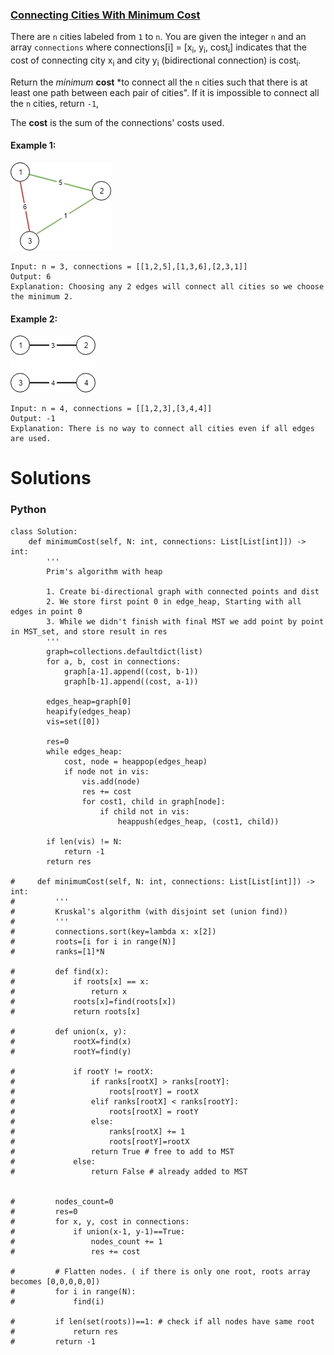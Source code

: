 ### [Connecting Cities With Minimum Cost](https://leetcode.com/problems/connecting-cities-with-minimum-cost/) <br>

There are `n` cities labeled from `1` to `n`. You are given the integer `n` and an array `connections` where connections[i] = [x<sub>i</sub>, y<sub>i</sub>, cost<sub>i</sub>] indicates that the cost of connecting city x<sub>i</sub> and city y<sub>i</sub> (bidirectional connection) is cost<sub>i</sub>.

Return the *minimum* **cost** *to connect all the `n` cities such that there is at least one path between each pair of cities". If it is impossible to connect all the `n` cities, return `-1`,

The **cost** is the sum of the connections' costs used.


#### Example 1:
<img src="../../../../../images/1135_ex1.png">

```
Input: n = 3, connections = [[1,2,5],[1,3,6],[2,3,1]]
Output: 6
Explanation: Choosing any 2 edges will connect all cities so we choose the minimum 2.

```

#### Example 2:
<img src="../../../../../images/1135_ex2.png">

```
Input: n = 4, connections = [[1,2,3],[3,4,4]]
Output: -1
Explanation: There is no way to connect all cities even if all edges are used.

```

# Solutions

### Python
```
class Solution:
    def minimumCost(self, N: int, connections: List[List[int]]) -> int:
        '''
        Prim's algorithm with heap
        
        1. Create bi-directional graph with connected points and dist
        2. We store first point 0 in edge_heap, Starting with all edges in point 0
        3. While we didn't finish with final MST we add point by point in MST_set, and store result in res
        '''
        graph=collections.defaultdict(list)
        for a, b, cost in connections:
            graph[a-1].append((cost, b-1))
            graph[b-1].append((cost, a-1))
            
        edges_heap=graph[0]
        heapify(edges_heap)
        vis=set([0])
    
        res=0
        while edges_heap:
            cost, node = heappop(edges_heap)
            if node not in vis:
                vis.add(node)
                res += cost
                for cost1, child in graph[node]:
                    if child not in vis:
                        heappush(edges_heap, (cost1, child))
    
        if len(vis) != N:
            return -1
        return res

#     def minimumCost(self, N: int, connections: List[List[int]]) -> int:
#         '''
#         Kruskal's algorithm (with disjoint set (union find))
#         '''
#         connections.sort(key=lambda x: x[2])
#         roots=[i for i in range(N)]
#         ranks=[1]*N
        
#         def find(x):
#             if roots[x] == x:
#                 return x
#             roots[x]=find(roots[x])
#             return roots[x]
        
#         def union(x, y):
#             rootX=find(x)
#             rootY=find(y)
            
#             if rootY != rootX:
#                 if ranks[rootX] > ranks[rootY]:
#                     roots[rootY] = rootX
#                 elif ranks[rootX] < ranks[rootY]:
#                     roots[rootX] = rootY
#                 else:
#                     ranks[rootX] += 1
#                     roots[rootY]=rootX
#                 return True # free to add to MST
#             else:
#                 return False # already added to MST
            
            
#         nodes_count=0
#         res=0
#         for x, y, cost in connections:
#             if union(x-1, y-1)==True:
#                 nodes_count += 1
#                 res += cost
              
#         # Flatten nodes. ( if there is only one root, roots array becomes [0,0,0,0,0])
#         for i in range(N):
#             find(i)
        
#         if len(set(roots))==1: # check if all nodes have same root
#             return res
#         return -1
```

